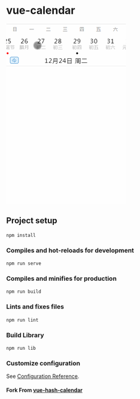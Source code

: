 # vue-calendar
![ScreenRecord](./vue-calendar.gif)

## Project setup
```
npm install
```

### Compiles and hot-reloads for development
```
npm run serve
```

### Compiles and minifies for production
```
npm run build
```

### Lints and fixes files
```
npm run lint
```

### Build Library
```
npm run lib
```

### Customize configuration
See [Configuration Reference](https://cli.vuejs.org/config/).


#### Fork From [vue-hash-calendar](https://github.com/TangSY/vue-hash-calendar)
